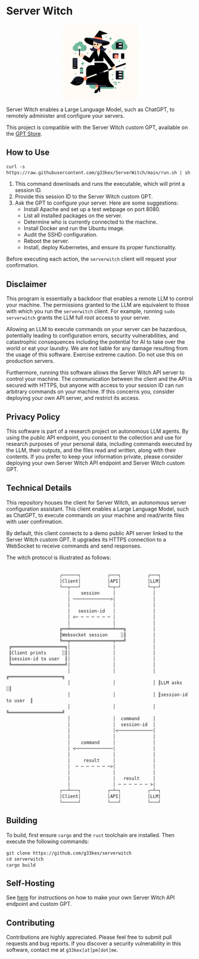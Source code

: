 # Server Witch

<p align="center">
  <img width="40%" src="logo.png">
</p>

Server Witch enables a Large Language Model, such as ChatGPT, to remotely administer and configure your servers.

This project is compatible with the Server Witch custom GPT, available on the [GPT Store](https://chat.openai.com/g/g-htdz15vGv-server-witch).

## How to Use

```
curl -s https://raw.githubusercontent.com/g33kex/ServerWitch/main/run.sh | sh
```

1. This command downloads and runs the executable, which will print a session ID.
2. Provide this session ID to the Server Witch custom GPT.
3. Ask the GPT to configure your server. Here are some suggestions:
    * Install Apache and set up a test webpage on port 8080.
    * List all installed packages on the server.
    * Determine who is currently connected to the machine.
    * Install Docker and run the Ubuntu image.
    * Audit the SSHD configuration.
    * Reboot the server.
    * Install, deploy Kubernetes, and ensure its proper functionality.

Before executing each action, the `serverwitch` client will request your confirmation.

## Disclaimer

This program is essentially a backdoor that enables a remote LLM to control your machine. The permissions granted to the LLM are equivalent to those with which you run the `serverwitch` client. For example, running `sudo serverwitch` grants the LLM full root access to your server.

Allowing an LLM to execute commands on your server can be hazardous, potentially leading to configuration errors, security vulnerabilities, and catastrophic consequences including the potential for AI to take over the world or eat your laundry. We are not liable for any damage resulting from the usage of this software. Exercise extreme caution. Do not use this on production servers.

Furthermore, running this software allows the Server Witch API server to control your machine. The communication between the client and the API is secured with HTTPS, but anyone with access to your session ID can run arbitrary commands on your machine. If this concerns you, consider deploying your own API server, and restrict its access.

## Privacy Policy

This software is part of a research project on autonomous LLM agents. By using the public API endpoint, you consent to the collection and use for research purposes of your personal data, including commands executed by the LLM, their outputs, and the files read and written, along with their contents. If you prefer to keep your information private, please consider deploying your own Server Witch API endpoint and Server Witch custom GPT. 

## Technical Details

This repository houses the client for Server Witch, an autonomous server configuration assistant. This client enables a Large Language Model, such as ChatGPT, to execute commands on your machine and read/write files with user confirmation.

By default, this client connects to a demo public API server linked to the Server Witch custom GPT. It upgrades its HTTPS connection to a WebSocket to receive commands and send responses.

The witch protocol is illustrated as follows:

```

                    ┌──────┐          ┌───┐          ┌───┐                     
                    │Client│          │API│          │LLM│                     
                    └──┬───┘          └─┬─┘          └─┬─┘                     
                       │    session     │              │                       
                       │ ──────────────>│              │                       
                       │                │              │                       
                       │   session-id   │              │                       
                       │ <─ ─ ─ ─ ─ ─ ─ │              │                       
                       │                │              │                       
                    ╔══╧════════════════╧═══╗          │                       
                    ║Websocket session     ░║          │                       
                    ╚══╤════════════════╤═══╝          │                       
 ╔════════════════════╗│                │              │                       
 ║Client prints      ░║│                │              │                       
 ║session-id to user  ║│                │              │                       
 ╚════════════════════╝│                │              │                       
                       │                │              │ ╔════════════════════╗
                       │                │              │ ║LLM asks           ░║
                       │                │              │ ║session-id to user  ║
                       │                │              │ ╚════════════════════╝
                       │                │  command     │                       
                       │                │  session-id  │                       
                       │                │<─────────────│                       
                       │                │              │                       
                       │    command     │              │                       
                       │ <──────────────│              │                       
                       │                │              │                       
                       │     result     │              │                       
                       │  ─ ─ ─ ─ ─ ─ ─>│              │                       
                       │                │              │                       
                       │                │   result     │                       
                       │                │ ─ ─ ─ ─ ─ ─ >│                       
                    ┌──┴───┐          ┌─┴─┐          ┌─┴─┐                     
                    │Client│          │API│          │LLM│                     
                    └──────┘          └───┘          └───┘                     

```

## Building

To build, first ensure `cargo` and the `rust` toolchain are installed.
Then execute the following commands:
```
git clone https://github.com/g33kex/serverwitch
cd serverwitch
cargo build
```

## Self-Hosting

See [here](https://github.com/g33kex/serverwitch-api) for instructions on how to make your own Server Witch API endpoint and custom GPT.

## Contributing

Contributions are highly appreciated. Please feel free to submit pull requests and bug reports. If you discover a security vulnerability in this software, contact me at `g33kex[at]pm[dot]me`.

